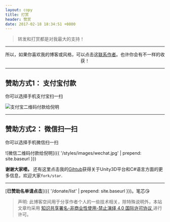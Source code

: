 ```yaml
---
layout: copy
title: 打赏
header: 赞赏
date: 2017-02-18 18:34:51 +0800
---
```


> 转发和打赏都是对我最大的支持！


-----------------------------------------

<p align="center">所以，如果你喜欢我的博客或风格，可以点击这<a href="{{ '/me' | prepend: site.baseurl }}">联系作者</a>。也许你会有不一样的收获！</p>


-----------------------------------------

## 赞助方式1： 支付宝付款

你可以选择手机支付宝扫一扫

<img src="{{ '/styles/images/zhifubao.jpg' | prepend: site.baseurl }}" alt="支付宝二维码付款给倪明" />

-----------------------------------------

## 赞助方式2： 微信扫一扫

你可以选择手机微信扫一扫

![微信二维码付款给倪明]({{ '/styles/images/wechat.jpg' | prepend: site.baseurl }})



**谢谢大家喽。**
还有这里点击我的[Gihtub](https://github.com/bihusenlan)获得关于Unity3D平台和C#语言方面的更多信息，欢迎大家`fork/star`.


-------------------------------------------

[**已赞助名单请点击**]({{ '/donate/list' | prepend: site.baseurl }})。笔芯😘

>声明: 此博客空间用于分享作者个人的一些技术相关，除特殊说明外，本站文章均采用 <a rel="license" href="https://creativecommons.org/licenses/by-nc-nd/4.0/deed.zh"> 知识共享署名-非商业性使用-禁止演绎 4.0 国际许可协议 </a>进行许可。
